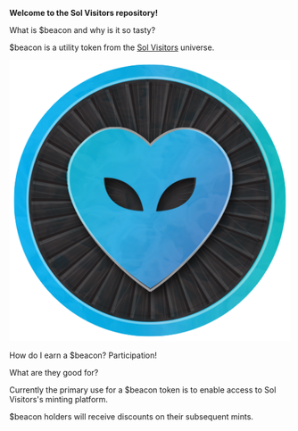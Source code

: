 **Welcome to the Sol Visitors repository!**

What is $beacon and why is it so tasty?

$beacon is a utility token from the [Sol Visitors](https://solvisitors.com/) universe.

![Sol Visitors Beacon token](https://raw.githubusercontent.com/gserafini/solvisitors/main/coin.png)

How do I earn a $beacon?  Participation!

What are they good for?

Currently the primary use for a $beacon token is to enable access to Sol Visitors's minting platform.

$beacon holders will receive discounts on their subsequent mints.
